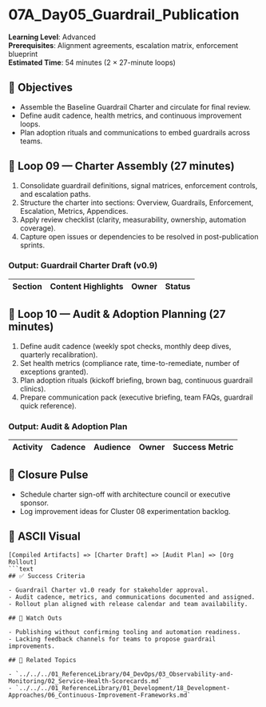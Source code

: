﻿# 07A_Day05_Guardrail_Publication

**Learning Level**: Advanced  
**Prerequisites**: Alignment agreements, escalation matrix, enforcement blueprint  
**Estimated Time**: 54 minutes (2 × 27-minute loops)

## 🎯 Objectives

- Assemble the Baseline Guardrail Charter and circulate for final review.
- Define audit cadence, health metrics, and continuous improvement loops.
- Plan adoption rituals and communications to embed guardrails across teams.

## 🔄 Loop 09 — Charter Assembly (27 minutes)

1. Consolidate guardrail definitions, signal matrices, enforcement controls, and escalation paths.
2. Structure the charter into sections: Overview, Guardrails, Enforcement, Escalation, Metrics, Appendices.
3. Apply review checklist (clarity, measurability, ownership, automation coverage).
4. Capture open issues or dependencies to be resolved in post-publication sprints.

### Output: Guardrail Charter Draft (v0.9)

| Section | Content Highlights | Owner | Status |
| --- | --- | --- | --- |

## 🔄 Loop 10 — Audit & Adoption Planning (27 minutes)

1. Define audit cadence (weekly spot checks, monthly deep dives, quarterly recalibration).
2. Set health metrics (compliance rate, time-to-remediate, number of exceptions granted).
3. Plan adoption rituals (kickoff briefing, brown bag, continuous guardrail clinics).
4. Prepare communication pack (executive briefing, team FAQs, guardrail quick reference).

### Output: Audit & Adoption Plan

| Activity | Cadence | Audience | Owner | Success Metric |
| --- | --- | --- | --- | --- |

## 🧭 Closure Pulse

- Schedule charter sign-off with architecture council or executive sponsor.
- Log improvement ideas for Cluster 08 experimentation backlog.

## 🧩 ASCII Visual

```text
[Compiled Artifacts] => [Charter Draft] => [Audit Plan] => [Org Rollout]
```text
## ✅ Success Criteria

- Guardrail Charter v1.0 ready for stakeholder approval.
- Audit cadence, metrics, and communications documented and assigned.
- Rollout plan aligned with release calendar and team availability.

## 🚧 Watch Outs

- Publishing without confirming tooling and automation readiness.
- Lacking feedback channels for teams to propose guardrail improvements.

## 🔗 Related Topics

- `../../../01_ReferenceLibrary/04_DevOps/03_Observability-and-Monitoring/02_Service-Health-Scorecards.md`
- `../../../01_ReferenceLibrary/01_Development/18_Development-Approaches/06_Continuous-Improvement-Frameworks.md`
